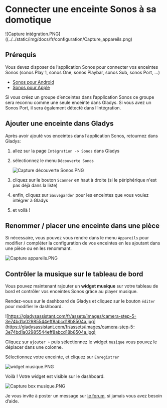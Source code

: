 # Connecter une enceinte Sonos à sa domotique

![Capture intégration.PNG]((../../static/img/docs/fr/configuration/Capture_appareils.png)

## Prérequis[](https://gladysassistant.com/fr/docs/integrations/sonoff/#pr%C3%A9requis)

Vous devez disposer de l’application Sonos pour connecter vos enceintes Sonos (sonos Play 1, sonos One, sonos Playbar, sonos Sub, sonos Port, …)

- [Sonos pour Android](https://play.google.com/store/apps/details?id=com.sonos.acr2&hl=fr&gl=US)
- [Sonos pour Apple](https://apps.apple.com/fr/app/sonos/id1488977981)

Si vous créez un groupe d’enceintes dans l’application Sonos ce groupe sera reconnu comme une seule enceinte dans Gladys. Si vous avez un Sonos Port, il sera également détecté dans l’intégration.

## Ajouter une enceinte dans Gladys[](https://gladysassistant.com/fr/docs/integrations/sonoff/#ajouter-un-appareil-dans-gladys)

Après avoir ajouté vos enceintes dans l’application Sonos, retournez dans Gladys:

1. allez sur la page `Intégration -> Sonos` dans Gladys
2. sélectionnez le menu `Découverte Sonos`
    
    ![Capture découverte Sonos.PNG](Connecter%20une%20enceinte%20Sonos%20a%CC%80%20sa%20domotique%20597b3d927e2647e9abc10486700a188a/Capture_dcouverte_Sonos.png)
    
3. cliquez sur le bouton `Scanner` en haut à droite (si le périphérique n'est pas déjà dans la liste)
4. enfin, cliquez sur `Sauvegarder` pour les enceintes que vous voulez intégrer à Gladys
5. et voilà !

## Renommer / placer une enceinte dans une pièce

Si nécessaire, vous pouvez vous rendre dans le menu `Appareils` pour modifier / compléter la configuration de vos enceintes en les ajoutant dans une pièce ou en les renommant.

![Capture appareils.PNG](Connecter%20une%20enceinte%20Sonos%20a%CC%80%20sa%20domotique%20597b3d927e2647e9abc10486700a188a/Capture_appareils.png)

## Contrôler la musique sur le tableau de bord

Vous pouvez maintenant rajouter un **widget musique** sur votre tableau de bord et contrôler vos enceintes Sonos grâce au player musique.

Rendez-vous sur le dashboard de Gladys et cliquez sur le bouton `éditer` pour modifier le dashboard.

![https://gladysassistant.com/fr/assets/images/camera-step-5-3e74bd1a02985544eff8abcd18b8504a.jpg](https://gladysassistant.com/fr/assets/images/camera-step-5-3e74bd1a02985544eff8abcd18b8504a.jpg)

[](https://gladysassistant.com/fr/docs/integrations/camera/#ajoutez-la-cam%C3%A9ra-au-dashboard-de-gladys-assistant)

Cliquez sur `ajouter +` puis sélectionnez le widget `musique` vous pouvez le déplacer dans une colonne.

Sélectionnez votre enceinte, et cliquez sur `Enregistrer`

![widget musique.PNG](Connecter%20une%20enceinte%20Sonos%20a%CC%80%20sa%20domotique%20597b3d927e2647e9abc10486700a188a/widget_musique.png)

Voilà ! Votre widget est visible sur le dashboard.

![Capture box musique.PNG](Connecter%20une%20enceinte%20Sonos%20a%CC%80%20sa%20domotique%20597b3d927e2647e9abc10486700a188a/Capture_box_musique.png)

Je vous invite à poster un message sur [le forum](https://community.gladysassistant.com/), si jamais vous avez besoin d’aide.
